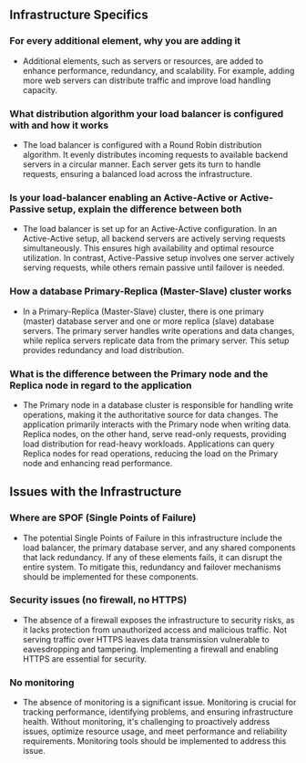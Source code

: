 ## Infrastructure Specifics

### For every additional element, why you are adding it
- Additional elements, such as servers or resources, are added to enhance performance, redundancy, and scalability. For example, adding more web servers can distribute traffic and improve load handling capacity.

### What distribution algorithm your load balancer is configured with and how it works
- The load balancer is configured with a Round Robin distribution algorithm. It evenly distributes incoming requests to available backend servers in a circular manner. Each server gets its turn to handle requests, ensuring a balanced load across the infrastructure.

### Is your load-balancer enabling an Active-Active or Active-Passive setup, explain the difference between both
- The load balancer is set up for an Active-Active configuration. In an Active-Active setup, all backend servers are actively serving requests simultaneously. This ensures high availability and optimal resource utilization. In contrast, Active-Passive setup involves one server actively serving requests, while others remain passive until failover is needed.

### How a database Primary-Replica (Master-Slave) cluster works
- In a Primary-Replica (Master-Slave) cluster, there is one primary (master) database server and one or more replica (slave) database servers. The primary server handles write operations and data changes, while replica servers replicate data from the primary server. This setup provides redundancy and load distribution.

### What is the difference between the Primary node and the Replica node in regard to the application
- The Primary node in a database cluster is responsible for handling write operations, making it the authoritative source for data changes. The application primarily interacts with the Primary node when writing data. Replica nodes, on the other hand, serve read-only requests, providing load distribution for read-heavy workloads. Applications can query Replica nodes for read operations, reducing the load on the Primary node and enhancing read performance.

## Issues with the Infrastructure

### Where are SPOF (Single Points of Failure)
- The potential Single Points of Failure in this infrastructure include the load balancer, the primary database server, and any shared components that lack redundancy. If any of these elements fails, it can disrupt the entire system. To mitigate this, redundancy and failover mechanisms should be implemented for these components.

### Security issues (no firewall, no HTTPS)
- The absence of a firewall exposes the infrastructure to security risks, as it lacks protection from unauthorized access and malicious traffic. Not serving traffic over HTTPS leaves data transmission vulnerable to eavesdropping and tampering. Implementing a firewall and enabling HTTPS are essential for security.

### No monitoring
- The absence of monitoring is a significant issue. Monitoring is crucial for tracking performance, identifying problems, and ensuring infrastructure health. Without monitoring, it's challenging to proactively address issues, optimize resource usage, and meet performance and reliability requirements. Monitoring tools should be implemented to address this issue.

